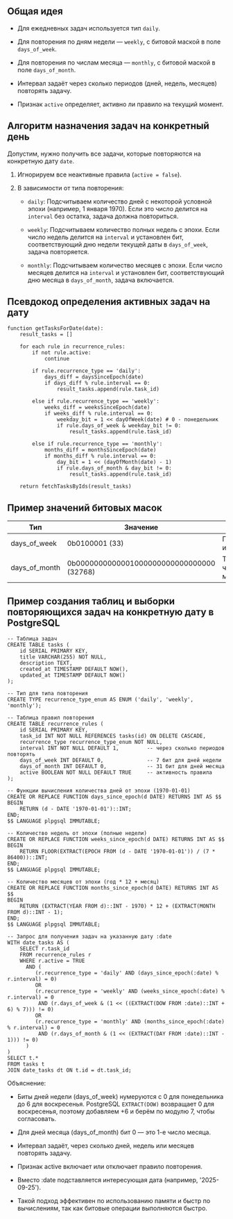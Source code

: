 ## Общая идея

- Для ежедневных задач используется тип `daily`.
    
- Для повторения по дням недели — `weekly`, с битовой маской в поле `days_of_week`.
    
- Для повторения по числам месяца — `monthly`, с битовой маской в поле `days_of_month`.
    
- Интервал задаёт через сколько периодов (дней, недель, месяцев) повторять задачу.
    
- Признак `active` определяет, активно ли правило на текущий момент.

## Алгоритм назначения задач на конкретный день

Допустим, нужно получить все задачи, которые повторяются на конкретную дату `date`.

1. Игнорируем все неактивные правила (`active = false`).
    
2. В зависимости от типа повторения:
    
    - `daily`: Подсчитываем количество дней с некоторой условной эпохи (например, 1 января 1970). Если это число делится на `interval` без остатка, задача должна повториться.
        
    - `weekly`: Подсчитываем количество полных недель с эпохи. Если число недель делится на `interval` и установлен бит, соответствующий дню недели текущей даты в `days_of_week`, задача повторяется.
        
    - `monthly`: Подсчитываем количество месяцев с эпохи. Если число месяцев делится на `interval` и установлен бит, соответствующий дню месяца в `days_of_month`, задача включается.
        

## Псевдокод определения активных задач на дату

```
function getTasksForDate(date):
    result_tasks = []

    for each rule in recurrence_rules:
        if not rule.active:
            continue

        if rule.recurrence_type == 'daily':
            days_diff = daysSinceEpoch(date)
            if days_diff % rule.interval == 0:
                result_tasks.append(rule.task_id)

        else if rule.recurrence_type == 'weekly':
            weeks_diff = weeksSinceEpoch(date)
            if weeks_diff % rule.interval == 0:
                weekday_bit = 1 << dayOfWeek(date) # 0 - понедельник
                if rule.days_of_week & weekday_bit != 0:
                    result_tasks.append(rule.task_id)

        else if rule.recurrence_type == 'monthly':
            months_diff = monthsSinceEpoch(date)
            if months_diff % rule.interval == 0:
                day_bit = 1 << (dayOfMonth(date) - 1)
                if rule.days_of_month & day_bit != 0:
                    result_tasks.append(rule.task_id)

    return fetchTasksByIds(result_tasks)
```

## Пример значений битовых масок
| Тип           | Значение                                  | Описание                 |
| ------------- | ----------------------------------------- | ------------------------ |
| days_of_week  | 0b0100001 (33)                            | Понедельник и суббота    |
| days_of_month | 0b0000000000001000000000000000000 (32768) | Только 16-е число месяца |

## Пример создания таблиц и выборки повторяющихся задач на конкретную дату в PostgreSQL
```
-- Таблица задач
CREATE TABLE tasks (
    id SERIAL PRIMARY KEY,
    title VARCHAR(255) NOT NULL,
    description TEXT,
    created_at TIMESTAMP DEFAULT NOW(),
    updated_at TIMESTAMP DEFAULT NOW()
);

-- Тип для типа повторения
CREATE TYPE recurrence_type_enum AS ENUM ('daily', 'weekly', 'monthly');

-- Таблица правил повторения
CREATE TABLE recurrence_rules (
    id SERIAL PRIMARY KEY,
    task_id INT NOT NULL REFERENCES tasks(id) ON DELETE CASCADE,
    recurrence_type recurrence_type_enum NOT NULL,
    interval INT NOT NULL DEFAULT 1,         -- через сколько периодов повторять
    days_of_week INT DEFAULT 0,              -- 7 бит для дней недели
    days_of_month INT DEFAULT 0,             -- 31 бит для дней месяца
    active BOOLEAN NOT NULL DEFAULT TRUE     -- активность правила
);

-- Функции вычисления количества дней от эпохи (1970-01-01)
CREATE OR REPLACE FUNCTION days_since_epoch(d DATE) RETURNS INT AS $$
BEGIN
    RETURN (d - DATE '1970-01-01')::INT;
END;
$$ LANGUAGE plpgsql IMMUTABLE;

-- Количество недель от эпохи (полные недели)
CREATE OR REPLACE FUNCTION weeks_since_epoch(d DATE) RETURNS INT AS $$
BEGIN
    RETURN FLOOR(EXTRACT(EPOCH FROM (d - DATE '1970-01-01')) / (7 * 86400))::INT;
END;
$$ LANGUAGE plpgsql IMMUTABLE;

-- Количество месяцев от эпохи (год * 12 + месяц)
CREATE OR REPLACE FUNCTION months_since_epoch(d DATE) RETURNS INT AS $$
BEGIN
    RETURN (EXTRACT(YEAR FROM d)::INT - 1970) * 12 + (EXTRACT(MONTH FROM d)::INT - 1);
END;
$$ LANGUAGE plpgsql IMMUTABLE;

-- Запрос для получения задач на указанную дату :date
WITH date_tasks AS (
    SELECT r.task_id
    FROM recurrence_rules r
    WHERE r.active = TRUE
      AND (
         (r.recurrence_type = 'daily' AND (days_since_epoch(:date) % r.interval) = 0)
         OR
         (r.recurrence_type = 'weekly' AND (weeks_since_epoch(:date) % r.interval) = 0
          AND (r.days_of_week & (1 << ((EXTRACT(DOW FROM :date)::INT + 6) % 7))) != 0)
         OR
         (r.recurrence_type = 'monthly' AND (months_since_epoch(:date) % r.interval) = 0
          AND (r.days_of_month & (1 << (EXTRACT(DAY FROM :date)::INT - 1))) != 0)
      )
)
SELECT t.*
FROM tasks t
JOIN date_tasks dt ON t.id = dt.task_id;
```

Объяснение:

- Биты дней недели (days_of_week) нумеруются с 0 для понедельника до 6 для воскресенья. PostgreSQL `EXTRACT(DOW)` возвращает 0 для воскресенья, поэтому добавляем +6 и берём по модулю 7, чтобы согласовать.
    
- Для дней месяца (days_of_month) бит 0 — это 1-е число месяца.
    
- Интервал задаёт, через сколько дней, недель или месяцев повторять задачу.
    
- Признак active включает или отключает правило повторения.

- Вместо :date подставляется интересующая дата (например, '2025-09-25').

- Такой подход эффективен по использованию памяти и быстр по вычислениям, так как битовые операции выполняются быстро.